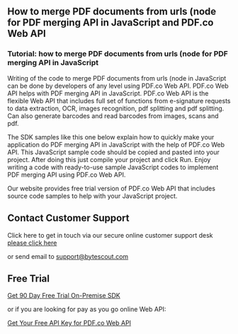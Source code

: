 ## How to merge PDF documents from urls (node for PDF merging API in JavaScript and PDF.co Web API

### Tutorial: how to merge PDF documents from urls (node for PDF merging API in JavaScript

Writing of the code to merge PDF documents from urls (node in JavaScript can be done by developers of any level using PDF.co Web API. PDF.co Web API helps with PDF merging API in JavaScript. PDF.co Web API is the flexible Web API that includes full set of functions from e-signature requests to data extraction, OCR, images recognition, pdf splitting and pdf splitting. Can also generate barcodes and read barcodes from images, scans and pdf.

The SDK samples like this one below explain how to quickly make your application do PDF merging API in JavaScript with the help of PDF.co Web API. This JavaScript sample code should be copied and pasted into your project. After doing this just compile your project and click Run. Enjoy writing a code with ready-to-use sample JavaScript codes to implement PDF merging API using PDF.co Web API.

Our website provides free trial version of PDF.co Web API that includes source code samples to help with your JavaScript project.

## Contact Customer Support

Click here to get in touch via our secure online customer support desk [please click here](https://bytescout.zendesk.com/hc/en-us/requests/new?subject=PDF.co%20Web%20API%20Question)

or send email to [support@bytescout.com](mailto:support@bytescout.com?subject=PDF.co%20Web%20API%20Question) 

## Free Trial

[Get 90 Day Free Trial On-Premise SDK](https://bytescout.com/download/web-installer?utm_source=github-readme)

or if you are looking for pay as you go online Web API:

[Get Your Free API Key for PDF.co Web API](https://pdf.co/documentation/api?utm_source=github-readme)